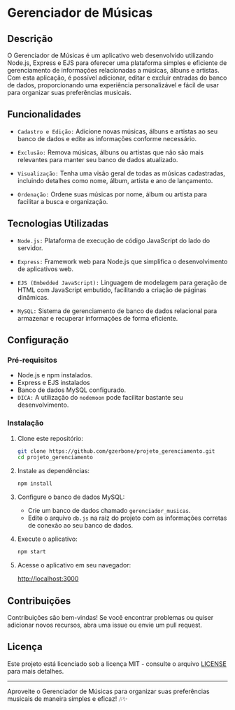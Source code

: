# Gerenciador de Músicas

## Descrição

O Gerenciador de Músicas é um aplicativo web desenvolvido utilizando Node.js, Express e EJS para oferecer uma plataforma simples e eficiente de gerenciamento de informações relacionadas a músicas, álbuns e artistas. Com esta aplicação, é possível adicionar, editar e excluir entradas do banco de dados, proporcionando uma experiência personalizável e fácil de usar para organizar suas preferências musicais.

## Funcionalidades

- `Cadastro e Edição:` Adicione novas músicas, álbuns e artistas ao seu banco de dados e edite as informações conforme necessário.

- `Exclusão:` Remova músicas, álbuns ou artistas que não são mais relevantes para manter seu banco de dados atualizado.

- `Visualização:` Tenha uma visão geral de todas as músicas cadastradas, incluindo detalhes como nome, álbum, artista e ano de lançamento.

- `Ordenação:` Ordene suas músicas por nome, álbum ou artista para facilitar a busca e organização.

## Tecnologias Utilizadas

- `Node.js:` Plataforma de execução de código JavaScript do lado do servidor.

- `Express:` Framework web para Node.js que simplifica o desenvolvimento de aplicativos web.

- `EJS (Embedded JavaScript):` Linguagem de modelagem para geração de HTML com JavaScript embutido, facilitando a criação de páginas dinâmicas.

- `MySQL:` Sistema de gerenciamento de banco de dados relacional para armazenar e recuperar informações de forma eficiente.

## Configuração

### Pré-requisitos

- Node.js e npm instalados.
- Express e EJS instalados
- Banco de dados MySQL configurado.
- `DICA:` A utilização do `nodemoon` pode facilitar bastante seu desenvolvimento.

### Instalação

1. Clone este repositório:

   ```bash
   git clone https://github.com/gzerbone/projeto_gerenciamento.git
   cd projeto_gerenciamento
   ```

2. Instale as dependências:

   ```bash
   npm install
   ```

3. Configure o banco de dados MySQL:

   - Crie um banco de dados chamado `gerenciador_musicas`.
   - Edite o arquivo `db.js` na raiz do projeto com as informações corretas de conexão ao seu banco de dados.

4. Execute o aplicativo:

   ```bash
   npm start
   ```

5. Acesse o aplicativo em seu navegador:

   [http://localhost:3000](http://localhost:3000)

## Contribuições

Contribuições são bem-vindas! Se você encontrar problemas ou quiser adicionar novos recursos, abra uma issue ou envie um pull request.

## Licença

Este projeto está licenciado sob a licença MIT - consulte o arquivo [LICENSE](LICENSE) para mais detalhes.

---

Aproveite o Gerenciador de Músicas para organizar suas preferências musicais de maneira simples e eficaz! 🎶✨
